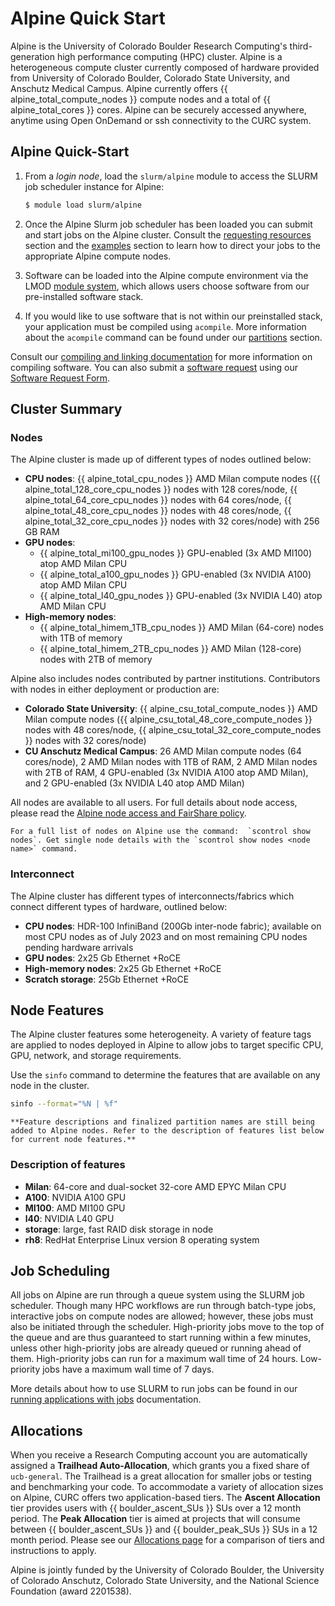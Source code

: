 # Alpine Quick Start

Alpine is the University of Colorado Boulder Research Computing's third-generation high performance computing (HPC) 
cluster. Alpine is a heterogeneous compute cluster currently composed of hardware provided from University of Colorado 
Boulder, Colorado State University, and Anschutz Medical Campus. Alpine currently offers {{ alpine_total_compute_nodes }} compute nodes and a total 
of {{ alpine_total_cores }} cores. Alpine can be securely accessed anywhere, anytime using Open OnDemand or ssh connectivity to the CURC system.

## Alpine Quick-Start

1. From a *login node*, load the `slurm/alpine` module to access the SLURM job scheduler instance for Alpine:
   ```bash
   $ module load slurm/alpine
   ```

2. Once the Alpine Slurm job scheduler has been loaded you can submit and start jobs on the Alpine cluster. Consult the [requesting resources](./alpine-hardware.md#requesting-hardware-resources) section and the [examples](slurm_directive_ex.md) section to learn how to direct your jobs to the appropriate Alpine compute nodes.

3. Software can be loaded into the Alpine compute environment via the LMOD [module system](../../compute/modules.md), which allows users choose software from our pre-installed software stack.

4. If you would like to use software that is not within our preinstalled stack, your application 
must be compiled using `acompile`. More information about the `acompile` command can be found under our 
[partitions](./alpine-hardware.md#partitions)
section.

Consult our [compiling and linking documentation](../../compute/compiling.md) for more information on compiling software. 
You can also submit a [software 
request](./software.md#alpine-software) using our [Software Request Form](https://www.colorado.edu/rc/userservices/software-request).

## Cluster Summary
### Nodes
The Alpine cluster is made up of different types of nodes outlined below:
- **CPU nodes**: {{ alpine_total_cpu_nodes }} AMD Milan compute nodes ({{ alpine_total_128_core_cpu_nodes }} nodes with 128 cores/node, {{ alpine_total_64_core_cpu_nodes }} nodes with 64 cores/node, {{ alpine_total_48_core_cpu_nodes }} nodes with 48 cores/node, {{ alpine_total_32_core_cpu_nodes }} nodes with 32 cores/node) with 256 GB RAM
- **GPU nodes**:
	- {{ alpine_total_mi100_gpu_nodes }} GPU-enabled (3x AMD MI100) atop AMD Milan CPU
	- {{ alpine_total_a100_gpu_nodes }} GPU-enabled (3x NVIDIA A100) atop AMD Milan CPU
 	- {{ alpine_total_l40_gpu_nodes }} GPU-enabled (3x NVIDIA L40) atop AMD Milan CPU
- **High-memory nodes**:
	- {{ alpine_total_himem_1TB_cpu_nodes }} AMD Milan (64-core) nodes with 1TB of memory
  	- {{ alpine_total_himem_2TB_cpu_nodes }} AMD Milan (128-core) nodes with 2TB of memory

Alpine also includes nodes contributed by partner institutions. Contributors with nodes in either deployment or production are:
- **Colorado State University**: {{ alpine_csu_total_compute_nodes }} AMD Milan compute nodes ({{ alpine_csu_total_48_core_compute_nodes }} nodes with 48 cores/node, {{ alpine_csu_total_32_core_compute_nodes }} nodes with 32 cores/node)
- **CU Anschutz Medical Campus**: 26 AMD Milan compute nodes (64 cores/node), 2 AMD Milan nodes with 1TB of RAM, 2 AMD Milan nodes with 2TB of RAM, 4 GPU-enabled (3x NVIDIA A100 atop AMD Milan), and 2 GPU-enabled (3x NVIDIA L40 atop AMD Milan)

All nodes are available to all users. For full details about node access, please read the [Alpine node access and FairShare policy](condo-fairshare-and-resource-access.md).

```{tip}
For a full list of nodes on Alpine use the command:  `scontrol show nodes`. Get single node details with the `scontrol show nodes <node name>` command.
```

### Interconnect
The Alpine cluster has different types of interconnects/fabrics which connect different types of hardware, outlined below:
- **CPU nodes**: HDR-100 InfiniBand (200Gb inter-node fabric); available on most CPU nodes as of July 2023 and on most remaining CPU nodes pending hardware arrivals
- **GPU nodes**: 2x25 Gb Ethernet +RoCE
- **High-memory nodes**: 2x25 Gb Ethernet +RoCE
- **Scratch storage**: 25Gb Ethernet +RoCE

## Node Features
The Alpine cluster features some heterogeneity. A variety of feature tags are applied to nodes deployed in Alpine to allow jobs to target specific CPU, GPU, network, and storage requirements.

Use the `sinfo` command to determine the features that are available on any node in the cluster.

```bash
sinfo --format="%N | %f"
```

```{note}
**Feature descriptions and finalized partition names are still being added to Alpine nodes. Refer to the description of features list below for current node features.**
```

### Description of features
- **Milan**: 64-core and dual-socket 32-core AMD EPYC Milan CPU
- **A100**: NVIDIA A100 GPU
- **MI100**: AMD MI100 GPU
- **l40**: NVIDIA L40 GPU
- **storage**: large, fast RAID disk storage in node
- **rh8**: RedHat Enterprise Linux version 8 operating system

## Job Scheduling

All jobs on Alpine are run through a queue system using the SLURM job scheduler. Though many HPC workflows are run through batch-type jobs, interactive jobs on compute nodes are allowed; however, these jobs must also be initiated through the scheduler. High-priority jobs move to the top of the queue and are thus guaranteed to start running within a few minutes, unless other high-priority jobs are already queued or running ahead of them. High-priority jobs can run for a maximum wall time of 24 hours. Low-priority jobs have a maximum wall time of 7 days.

More details about how to use SLURM to run jobs can be found in our [running applications with jobs](../../running-jobs/running-apps-with-jobs.md) documentation.


## Allocations

When you receive a Research Computing account you are automatically assigned a **Trailhead Auto-Allocation**, which grants you a fixed share of `ucb-general`. The Trailhead is a great allocation for smaller jobs or testing and benchmarking your code. To accommodate a variety of allocation sizes on Alpine, CURC offers two application-based tiers. The **Ascent Allocation** tier provides users with {{ boulder_ascent_SUs }} SUs over a 12 month period. The **Peak Allocation** tier is aimed at projects that will consume between {{ boulder_ascent_SUs }} and {{ boulder_peak_SUs }} SUs in a 12 month period. Please see our [Allocations page](allocations.md) for a comparison of tiers and instructions to apply.

Alpine is jointly funded by the University of Colorado Boulder, the University of Colorado Anschutz, Colorado State University, and the National Science Foundation (award 2201538).


